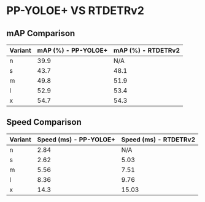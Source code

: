 ---
---
# PP-YOLOE+ VS RTDETRv2

## mAP Comparison

| Variant | mAP (%) - PP-YOLOE+ | mAP (%) - RTDETRv2 |
|---------|--------------------|--------------------|
| n | 39.9 | N/A |
| s | 43.7 | 48.1 |
| m | 49.8 | 51.9 |
| l | 52.9 | 53.4 |
| x | 54.7 | 54.3 |

## Speed Comparison

| Variant | Speed (ms) - PP-YOLOE+ | Speed (ms) - RTDETRv2 |
|---------|-----------------------|-----------------------|
| n | 2.84 | N/A |
| s | 2.62 | 5.03 |
| m | 5.56 | 7.51 |
| l | 8.36 | 9.76 |
| x | 14.3 | 15.03 |
